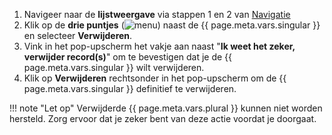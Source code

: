 1. Navigeer naar de **lijstweergave** via stappen 1 en 2 van [Navigatie](#navigatie)
1. Klik op de **drie puntjes** (![menu](/assets/svg/dots.svg "menu")) naast de {{ page.meta.vars.singular }} en selecteer **Verwijderen**.
1. Vink in het pop-upscherm het vakje aan naast "**Ik weet het zeker, verwijder record(s)**" om te bevestigen dat je de {{ page.meta.vars.singular }} wilt verwijderen.
1. Klik op **Verwijderen** rechtsonder in het pop-upscherm om de {{ page.meta.vars.singular }} definitief te verwijderen.

!!! note "Let op"
    Verwijderde {{ page.meta.vars.plural }} kunnen niet worden hersteld. Zorg ervoor dat je zeker bent van deze actie voordat je doorgaat.
